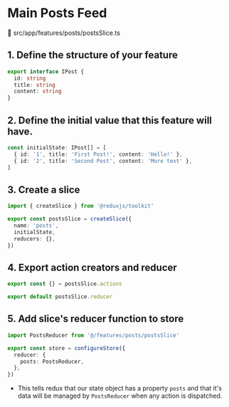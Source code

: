 # Main Posts Feed


📁 src/app/features/posts/postsSlice.ts

## 1. Define the structure of your feature

```ts
export interface IPost {
  id: string
  title: string
  content: string
}
```

## 2. Define the initial value that this feature will have.

```ts
const initialState: IPost[] = [
  { id: '1', title: 'First Post!', content: 'Hello!' },
  { id: '2', title: 'Second Post', content: 'More text' },
]
```

## 3. Create a slice

```ts
import { createSlice } from '@reduxjs/toolkit'

export const postsSlice = createSlice({
  name: 'posts',
  initialState,
  reducers: {},
})
```

## 4. Export action creators and reducer

```ts
export const {} = postsSlice.actions

export default postsSlice.reducer
```

## 5. Add slice's reducer function to store

```ts
import PostsReducer from '@/features/posts/postsSlice'

export const store = configureStore({
  reducer: {
    posts: PostsReducer,
  },
})
```
- This tells redux that our state object has a property `posts` and that it's data will be managed by `PostsReducer` when any action is dispatched.
